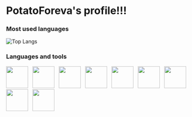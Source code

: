 # PotatoForeva's profile!!!
### Most used languages
![Top Langs](https://github-readme-stats.vercel.app/api/top-langs/?username=potatoforevaa&layout=compact&theme=tokyonight)

### Languages and tools
<div>
  <img src="https://raw.githubusercontent.com/marwin1991/profile-technology-icons/refs/heads/main/icons/c%23.png" width="60" height="60" style="margin-right:8px;" />
  <img src="https://raw.githubusercontent.com/marwin1991/profile-technology-icons/refs/heads/main/icons/_net_core.png" width="60" height="60" style="margin-right:8px;" />
  <img src="https://raw.githubusercontent.com/marwin1991/profile-technology-icons/refs/heads/main/icons/python.png" width="60" height="60" style="margin-right:8px;" />
  <img src="https://raw.githubusercontent.com/marwin1991/profile-technology-icons/refs/heads/main/icons/javascript.png" width="60" height="60" style="margin-right:8px;" />
  <img src="https://raw.githubusercontent.com/marwin1991/profile-technology-icons/refs/heads/main/icons/postgresql.png" width="60" height="60" style="margin-right:8px;" />
  <img src="https://raw.githubusercontent.com/marwin1991/profile-technology-icons/refs/heads/main/icons/mssql.png" width="60" height="60" style="margin-right:8px;" />
  <img src="https://raw.githubusercontent.com/marwin1991/profile-technology-icons/refs/heads/main/icons/docker.png" width="60" height="60" style="margin-right:8px;" />
  <img src="https://raw.githubusercontent.com/marwin1991/profile-technology-icons/refs/heads/main/icons/nginx.png" width="60" height="60" style="margin-right:8px;" />
  <img src="https://raw.githubusercontent.com/marwin1991/profile-technology-icons/refs/heads/main/icons/git.png" width="60" height="60" style="margin-right:8px;" />
</div>

